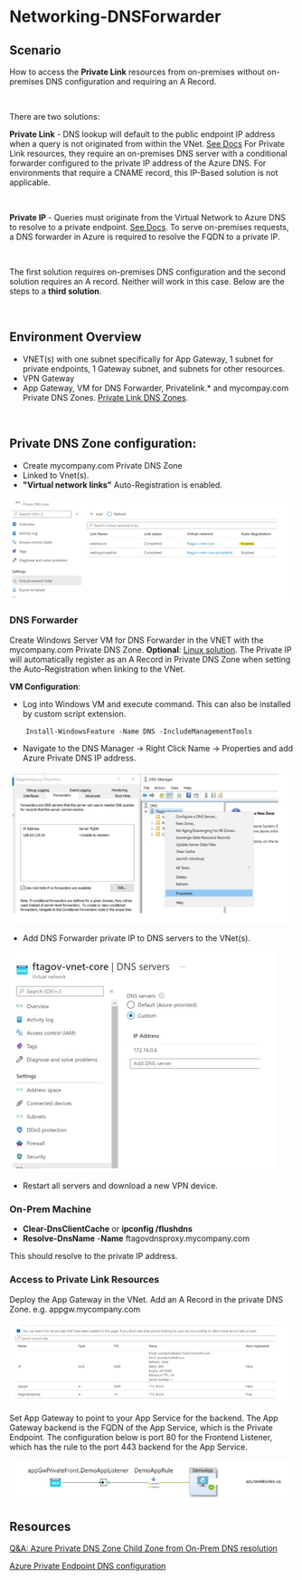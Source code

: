 # Networking-DNSForwarder

## Scenario

How to access the **Private Link** resources from on-premises without on-premises DNS configuration and requiring an A Record. 

<br/>

There are two solutions:
<br/>

**Private Link** - DNS lookup will default to the public endpoint IP address when a query is not originated from within the VNet. [See Docs](https://docs.microsoft.com/en-us/azure/storage/files/storage-files-networking-dns#configuring-dns-forwarding) For Private Link resources, they require an on-premises DNS server with a conditional forwarder configured to the private IP address of the Azure DNS. For environments that require a CNAME record, this IP-Based solution is not applicable. 

<br />

**Private IP** - Queries must originate from the Virtual Network to Azure DNS to resolve to a private endpoint. [See Docs](https://docs.microsoft.com/en-us/azure/private-link/private-endpoint-dns#on-premises-workloads-using-a-dns-forwarder). To serve on-premises requests, a DNS forwarder in Azure is required to resolve the FQDN to a private IP. 

<br />

The first solution requires on-premises DNS configuration and the second solution requires an A record. Neither will work in this case. Below are the steps to a **third solution**. 

<br />

## **Environment Overview**
- VNET(s) with one subnet specifically for App Gateway, 1 subnet for private endpoints, 1 Gateway subnet, and subnets for other resources.
- VPN Gateway
- App Gateway, VM for DNS Forwarder, Privatelink.*  and mycompay.com Private DNS Zones. [Private Link DNS Zones](https://docs.microsoft.com/en-us/azure/private-link/private-endpoint-dns#azure-services-dns-zone-configuration). 

<br/>

## Private DNS Zone configuration:
- Create mycompany.com Private DNS Zone
- Linked to Vnet(s). 
- **"Virtual network links"** Auto-Registration is enabled. 

![VNET Link](./images/dnslink.jpg)

### DNS Forwarder
Create Windows Server VM for DNS Forwarder in the VNET with the mycompany.com Private DNS Zone. **Optional**: [Linux solution](https://github.com/Azure/azure-quickstart-templates/tree/master/demos/dns-forwarder). The Private IP will automatically register as an A Record in Private DNS Zone when setting the Auto-Registration when linking to the VNet. 

**VM Configuration**:
- Log into Windows VM and execute command. This can also be installed by custom script extension. 
```	
    Install-WindowsFeature -Name DNS -IncludeManagementTools
```
- Navigate to the DNS Manager -> Right Click Name -> Properties and add Azure Private DNS IP address.


![DNS Forwarder Configuration ](./images/dnsforwarder.jpg)

- Add DNS Forwarder private IP to DNS servers to the VNet(s).  

![DNS Forwarder IP VNET](./images/dnsvnet.jpg)

- Restart all servers and download a new VPN device. 

### On-Prem Machine
- **Clear-DnsClientCache** or **ipconfig /flushdns**
- **Resolve-DnsName** -**Name** ftagovdnsproxy.mycompany.com

This should resolve to the private IP address. 

### Access to Private Link Resources

Deploy the App Gateway in the VNet. Add an A Record in the private DNS Zone. e.g. appgw.mycompany.com

![Private DNS Zone](./images/privatedns.jpg)


Set App Gateway to point to your App Service for the backend. The App Gateway backend is the FQDN of the App Service, which is the Private Endpoint.  The configuration below is port 80 for the Frontend Listener, which has the rule to the port 443 backend for the App Service. 

![Application Gateway](./images/appgw.jpg)


## Resources

[Q&A: Azure Private DNS Zone Child Zone from On-Prem DNS resolution](https://docs.microsoft.com/en-us/answers/questions/474171/azure-private-dns-zone-child-zone-from-on-prem-dns.html)

[Azure Private Endpoint DNS configuration](https://docs.microsoft.com/en-us/azure/private-link/private-endpoint-dns) <br/>
